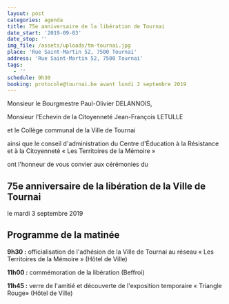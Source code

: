 ```yaml
---
layout: post
categories: agenda
title: 75e anniversaire de la libération de Tournai
date_start: '2019-09-03'
date_stop: ''
img_file: /assets/uploads/tm-tournai.jpg
place: 'Rue Saint-Martin 52, 7500 Tournai'
address: 'Rue Saint-Martin 52, 7500 Tournai'
tags:
  - ''
schedule: 9h30
booking: protocole@tournai.be avant lundi 2 septembre 2019
---
```

Monsieur le Bourgmestre Paul-Olivier DELANNOIS,

Monsieur l'Echevin de la Citoyenneté Jean-François LETULLE

et le Collège communal de la Ville de Tournai

ainsi que le conseil d'administration du Centre d'Éducation à la Résistance et à la Citoyenneté « Les Territoires de la Mémoire »

ont l'honneur de vous convier aux cérémonies du 

## 75e anniversaire de la libération de la Ville de Tournai 

le mardi 3 septembre 2019





## Programme de la matinée

**9h30 :** officialisation de l'adhésion de la Ville de Tournai au réseau « Les Territoires de la Mémoire » (Hôtel de Ville)

**11h00 :** commémoration de la libération (Beffroi)

**11h45 :** verre de l'amitié et découverte de l'exposition temporaire « Triangle Rouge» (Hôtel de Ville)

